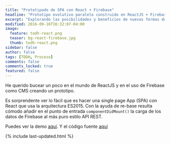 ```yaml
---
title: "Prototipado de SPA con React + Firebase"
headline: "Prototipo evolutivo paralelo construido en ReactJS + Firebase"
excerpt: "Explorando las posibilidades y beneficios de nuevas formas de hacer y entender la creación web"
modified: 2016-09-16T16:32:07-04:00
image:
  feature: todh-react.png
  teaser: bg-react-firebase.jpg
  thumb: todh-react.png
sidebar: false
author: false
tags: [TODH, Proceso]
comments: false
comments_locked: true
featured: false
---
```


He querido bucear un poco en el mundo de ReactJS y en el uso de Firebase como CMS creando un prototipo.

Es sorprendente ver lo fácil que es hacer una single page App (SPA) con React que usa la arquitectura ES2015. Con la ayuda de re-base resulta cómodo añadir en el punto de entrada `componentDidMount()` la carga de los datos de Firebase al más puro estilo API REST.

Puedes ver la demo [aquí](https://t0t.github.io/todh-react). Y el código fuente [aquí](https://github.com/t0t/todh-react)

{% include last-updated.html %}
